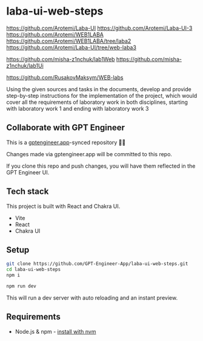 # laba-ui-web-steps

https://github.com/Arotemi/Laba-UI
https://github.com/Arotemi/Laba-UI-3
https://github.com/Arotemi/WEB1LABA
https://github.com/Arotemi/WEB1LABA/tree/laba2
https://github.com/Arotemi/Laba-UI/tree/web-laba3

https://github.com/misha-z1nchuk/lab1Web
https://github.com/misha-z1nchuk/lab1Ui

https://github.com/RusakovMaksym/WEB-labs

Using the given sources and tasks in the documents, develop and provide step-by-step instructions for the implementation of the project, which would cover all the requirements of laboratory work in both disciplines, starting with laboratory work 1 and ending with laboratory work 3

## Collaborate with GPT Engineer

This is a [gptengineer.app](https://gptengineer.app)-synced repository 🌟🤖

Changes made via gptengineer.app will be committed to this repo.

If you clone this repo and push changes, you will have them reflected in the GPT Engineer UI.

## Tech stack

This project is built with React and Chakra UI.

- Vite
- React
- Chakra UI

## Setup

```sh
git clone https://github.com/GPT-Engineer-App/laba-ui-web-steps.git
cd laba-ui-web-steps
npm i
```

```sh
npm run dev
```

This will run a dev server with auto reloading and an instant preview.

## Requirements

- Node.js & npm - [install with nvm](https://github.com/nvm-sh/nvm#installing-and-updating)
